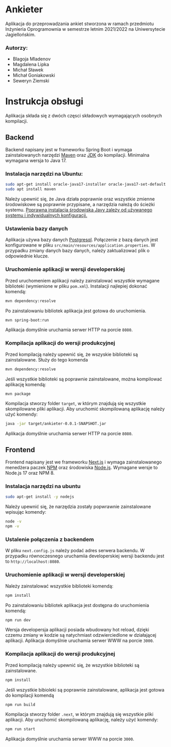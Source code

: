 # Ankieter
Aplikacja do przeprowadzania ankiet stworzona w ramach przedmiotu Inżynieria Oprogramownia w semestrze letnim 2021/2022 na Uniwersytecie Jagiellońskim.

### Autorzy:
- Blagoja Mladenov
- Magdalena Lipka
- Michał Sławek
- Michał Goniakowski
- Seweryn Ziemski

# Instrukcja obsługi

Aplikacja składa się z dwóch częsci składowych wymagających osobnych kompilacji.

## Backend

Backend napisany jest w frameworku Spring Boot i wymaga zainstalowanych narzędzi [Maven](https://maven.apache.org/) oraz [JDK](https://www.oracle.com/java/technologies/downloads/) do kompilacji. Minimalna wymagana wersja to Java 17.

### Instalacja narzędzi na Ubuntu:

```sh
sudo apt-get install oracle-java17-installer oracle-java17-set-default
sudo apt install maven
```

Należy upewnić się, że Java działa poprawnie oraz wszystkie zmienne środowiskowe są poprawnie przypisane, a narzędzia należą do ścieżki systemu. [Poprawna instalacja środowiska Javy zależy od używanego systemu i indywidualnych konfiguracji.](https://www.baeldung.com/install-maven-on-windows-linux-mac)

### Ustawienia bazy danych

Aplikacja używa bazy danych [Postgresql](https://www.postgresql.org.pl/). Połączenie z bazą danych jest konfigurowane w pliku `src/main/resources/application.properties`. W przypadku zmiany danych bazy danych, należy zaktualizować plik o odpowiednie klucze.

### Uruchomienie aplikacji w wersji developerskiej

Przed uruchomeniem aplikacji należy zainstalować wszystkie wymagane biblioteki (wymienione w pliku `pom.xml`). Instalacji najlepiej dokonać komendą:

```sh
mvn dependency:resolve
```

Po zainstalowaniu bibliotek aplikacja jest gotowa do uruchomienia.

```sh
mvn spring-boot:run
```

Aplikacja domyślnie uruchamia serwer HTTP na porcie `8080`.

### Kompilacja aplikacji do wersji produkcyjnej

Przed kompilacją należy upewnić się, że wszyskie biblioteki są zainstalowane. Służy do tego komenda

```sh
mvn dependency:resolve
```

Jeśli wszystkie biblioteki są poprawnie zainstalowane, można kompilować aplikację komendą:

```sh
mvn package
```

Kompilacja stworzy folder `target`, w którym znajdują się wszystkie skompilowane pliki aplikacji. Aby uruchomić skompilowaną aplikację należy użyć komendy:

```sh
java -jar target/ankieter-0.0.1-SNAPSHOT.jar
```

Aplikacja domyślnie uruchamia serwer HTTP na porcie `8080`.

## Frontend

Frontend napisany jest we frameworku [Next.js](https://nextjs.org/) i wymaga zainstalowanego menedżera paczek [NPM](https://www.npmjs.com/) oraz środowiska [Node.js](https://www.npmjs.com/). Wymagane wersje to Node.js 17 oraz NPM 8.

### Instalacja narzędzi na ubuntu

```sh
sudo apt-get install -y nodejs
```

Należy upewnić się, że narzędzia zostały popwrawnie zainstalowane wpisując komendy:

```sh
node -v
npm -v
```

### Ustalenie połączenia z backendem

W pliku `next.config.js` należy podać adres serwera backendu. W przypadku równoczesnego uruchamiia developerskiej wersji backendu jest to `http://localhost:8080`.

### Uruchomienie aplikacji w wersji developerskiej

Należy zainstalować wszystkie biblioteki komendą:

```sh
npm install
```

Po zainstalowaniu bibliotek aplikacja jest dostępna do uruchomienia komendą:

```sh
npm run dev
```

Wersja developersja aplikacji posiada wbudowany hot reload, dzięki czzemu zmiany w kodzie są natychmiast odzwierciedlone w działającej aplikacji. Aplikacja domyślnie uruchamia serwer WWW na porcie `3000`.

### Kompilacja aplikacji do wersji produkcyjnej

Przed kompilacją należy upewnić się, że wszystkie biblioteki są zainstalowane.

```sh
npm install
```

Jeśli wszystkie bibioleki są poprawnie zainstalowane, aplikacja jest gotowa do kompilacji komendą

```sh
npm run build
```

Kompilacja stworzy folder `.next`, w którym znajdują się wszystkie pliki aplikacji. Aby uruchomić skompilowaną aplikację, należy użyć komendy:

```sh
npm run start
```

Aplikacja domyślnie uruchamia serwer WWW na porcie `3000`.
